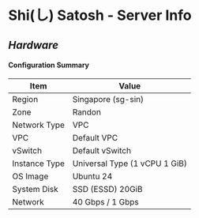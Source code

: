 # Shi(し) Satosh - Server Info

## _Hardware_

#### Configuration Summary

| Item          | Value                         |
| ------------- | ----------------------------- |
| Region        | Singapore (sg-sin)            |
| Zone          | Randon                        |
| Network Type  | VPC                           |
| VPC           | Default VPC                   |
| vSwitch       | Default vSwitch               |
| Instance Type | Universal Type (1 vCPU 1 GiB) |
| OS Image      | Ubuntu 24                     |
| System Disk   | SSD (ESSD) 20GiB              |
| Network       | 40 Gbps / 1 Gbps              |
